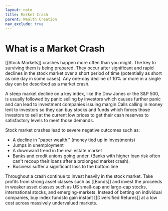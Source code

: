 ```yaml
---
layout: note
title: Market Crash
parent: Wealth Creation
nav_exclude: true
---
```


# What is a Market Crash
[[Stock Markets]] crashes happen more often than you might. The key to surviving them is being prepared. They occur after significant and rapid declines in the stock market over a short period of time (potentially as short as one day in some cases). Any one-day decline of 10% or more in a single day can be described as a market crash. 

A steep market decline on a key index, like the Dow Jones or the S&P 500, is usually followed by panic selling by investors which causes further panic and can lead to investment companies issuing margin Calls calling in money lent to investors so they can buy stocks and funds which forces those investors to sell at the current low prices to get their cash reserves to satisfactory levels to meet those demands.

Stock market crashes lead to severe negative outcomes such as:
- A decline in "paper wealth." (money tied up in investments)
- Jumps in unemployment
- A downward trend in the real estate market
- Banks and credit unions going under. (Banks with higher loan risk often can't recoup their loans after a prolonged market crash).
- Business suffer a significant loss to the bottom line

Throughout a crash continue to invest heavily in the stock market. Take profits from strong asset classes such as [[Bonds]] and invest the proceeds in weaker asset classes such as US small-cap and large-cap stocks, international stocks, and emerging-markets. Instead of betting on individual companies, buy index fundsto gain instant [[Diversified Returns]] at a low cost across massively undervalued markets.